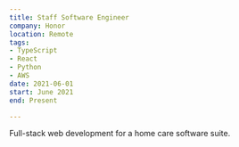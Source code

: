 ```yaml
---
title: Staff Software Engineer
company: Honor
location: Remote
tags:
- TypeScript
- React
- Python
- AWS
date: 2021-06-01
start: June 2021
end: Present

---
```

Full-stack web development for a home care software suite.
